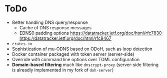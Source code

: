 # ToDo

- Better handling DNS query/response
  - Cache of DNS response messages
  - EDNS0 padding options
    <https://datatracker.ietf.org/doc/html/rfc7830>
    <https://datatracker.ietf.org/doc/html/rfc8467>
- `crates.io`
- Sophistication of mu-ODNS based on ODoH, such as loop detection
- Docker container packaged with token server (server-side)
- Override with command line options over TOML configuration
- **Domain-based filtering** much like `dnscrypt-proxy` (server-side filtering is alreadly implemented in my fork of `doh-server`)
